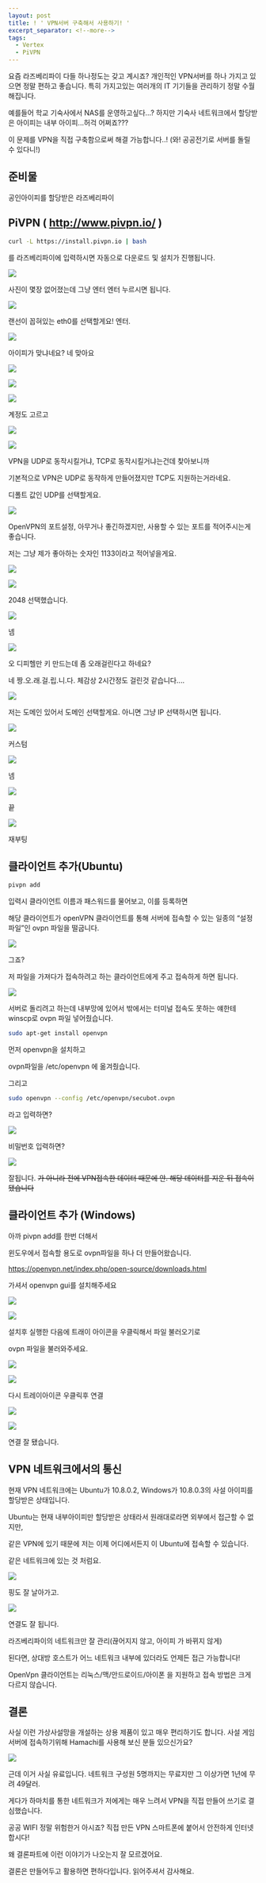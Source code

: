 ```yaml
---
layout: post
title: ! ' VPN서버 구축해서 사용하기! '
excerpt_separator: <!--more-->
tags:
  - Vertex
  - PiVPN
---
```


요즘 라즈베리파이 다들 하나정도는 갖고 계시죠? 개인적인 VPN서버를 하나 가지고 있으면 정말 편하고 좋습니다. 특히 가지고있는 여러개의 IT 기기들을 관리하기 정말 수월해집니다. 

<!--more-->

예를들어 학교 기숙사에서 NAS를 운영하고싶다...? 하지만 기숙사 네트워크에서 할당받은 아이피는 내부 아이피...허걱 어쩌죠???

이 문제를 VPN을 직접 구축함으로써 해결 가능합니다..! (와! 공공전기로 서버를 돌릴 수 있다니!)

## 준비물

공인아이피를 할당받은 라즈베리파이

## PiVPN ( http://www.pivpn.io/ )

```bash
curl -L https://install.pivpn.io | bash
```

를 라즈베리파이에 입력하시면 자동으로 다운로드 및 설치가 진행됩니다.



![](https://lh3.googleusercontent.com/-DRdJuj7sRXg/W7DqdBcSRJI/AAAAAAAAC0Y/lcIArXlOlGgvrjdo6qB3DHXGNs-y7qSkACHMYCw/s0/2018-10-01_00-23-32.png)

사진이 몇장 없어졌는데 그냥 엔터 엔터 누르시면 됩니다.



![](https://lh3.googleusercontent.com/-VDtetK1Bm0A/W7DqmVbpF9I/AAAAAAAAC0c/7tg28HWSJj4HiUcEWmTAyGTCjND0e9jewCHMYCw/s0/2018-10-01_00-24-09.png)

랜선이 꼽혀있는 eth0를 선택할게요! 엔터.



![](https://lh3.googleusercontent.com/-irZWq1gsjeM/W7Dq2BTo66I/AAAAAAAAC0k/winaV7rw-SIcXXiCbxWZ1gaFVNRzXH8ZgCHMYCw/s0/ubuntu_2018-10-01_00-24-51.png)

아이피가 맞냐네요? 네 맞아요



![](https://lh3.googleusercontent.com/-bJz0_6ZiKyo/W7Dq81bqQTI/AAAAAAAAC0s/NZxBUOop5iQy2dC4YoeTFRf3YNjRRlARwCHMYCw/s0/2018-10-01_00-25-39.png)



![](https://lh3.googleusercontent.com/-OZiYUhRx2eI/W7DrEprHulI/AAAAAAAAC0w/epaRkaD8KlgzKHoxWkrVIeQQHN3ChKq5ACHMYCw/s0/ubuntu_2018-10-01_00-26-10.png)

![](https://lh3.googleusercontent.com/-EqPITDQzbCU/W7DrHnh1_LI/AAAAAAAAC04/0flih4z_XxUmuQngB6OgMI2lzHLdOtIxgCHMYCw/s0/ubuntu_2018-10-01_00-26-22.png)

계정도 고르고

![](https://lh3.googleusercontent.com/-LCzHUevlaMo/W7DrVti3E-I/AAAAAAAAC1E/gtzInJXPsNMi6p5C1sLNJrOhFozXofGewCHMYCw/s0/ubuntu_2018-10-01_00-27-19.png)

![](https://lh3.googleusercontent.com/-NxrpCoV3lwg/W7Drbb7bYrI/AAAAAAAAC1M/mx_dAGbwyM8AkxetiPYan159xD0L11TAQCHMYCw/s0/ubuntu_2018-10-01_00-27-41.png)

VPN을 UDP로 동작시킬거냐, TCP로 동작시킬거냐는건데 찾아보니까

기본적으로 VPN은 UDP로 동작하게 만들어졌지만 TCP도 지원하는거라네요.

디폴트 값인 UDP를 선택할게요.



![](https://lh3.googleusercontent.com/-smC__yyamp0/W7DrzHHLeOI/AAAAAAAAC1c/-c9HqucvK5ofC0BFyKIjztcv0yknCAoiwCHMYCw/s0/ubuntu_2018-10-01_00-29-16.png)

OpenVPN의 포트설정, 아무거나 좋긴하겠지만, 사용할 수 있는 포트를 적어주시는게 좋습니다.

저는 그냥 제가 좋아하는 숫자인 1133이라고 적어넣을게요.



![](https://lh3.googleusercontent.com/-fIM3o7uCr3M/W7DsMhAWUfI/AAAAAAAAC1o/ABikXeHpomE5oTOv39NlAyb8Y2_cPzqVwCHMYCw/s0/ubuntu_2018-10-01_00-30-58.png)

![](https://lh3.googleusercontent.com/-akuMracFSao/W7DsQEbYHoI/AAAAAAAAC1s/jONfHqStiKYBDahoO8_NixAzcM0QcbSyACHMYCw/s0/ubuntu_2018-10-01_00-31-12.png)

2048 선택했습니다.



![](https://lh3.googleusercontent.com/-3eXACEGa4N8/W7Dsk7U3AqI/AAAAAAAAC18/_iz-JgL_ZCUMm7YXcvDKGzwaIeDm18SJgCHMYCw/s0/ubuntu_2018-10-01_00-32-35.png)

넴



![](https://lh3.googleusercontent.com/-lwrk1mDGnL8/W7Dsqi6z8-I/AAAAAAAAC2A/cxqUmgHyA-k21idZdYikCvn8MD58lrVwQCHMYCw/s0/ubuntu_2018-10-01_00-32-58.png)

오 디피헬만 키 만드는데 좀 오래걸린다고 하네요?

네 짱.오.래.걸.립.니.다. 체감상 2시간정도 걸린것 같습니다....



![](https://lh3.googleusercontent.com/-w9yixTLK01c/W7Du6sut2mI/AAAAAAAAC2U/wMhWZClfAqgv8_lq6dF7tFKbKNoQWifVACHMYCw/s0/2018-10-01_00-42-35.png)

저는 도메인 있어서 도메인 선택할게요. 아니면 그냥 IP 선택하시면 됩니다.



![](https://lh3.googleusercontent.com/-jqp3zcEJdjg/W7DvPFGUhLI/AAAAAAAAC2k/iqI99cvuuashRTQ9xHhIyuFM4sx0aui5QCHMYCw/s0/ubuntu_2018-10-01_00-43-56.png)

커스텀



![](https://lh3.googleusercontent.com/-7YCE0pVt2Lw/W7DvZg-g2-I/AAAAAAAAC2o/LyzZs17ogmgnfcZ6cGOOgpVrq5scmvJmQCHMYCw/s0/ubuntu_2018-10-01_00-44-38.png)

넴



![](https://lh3.googleusercontent.com/-prNHjCeIoLA/W7Dvf-CG1hI/AAAAAAAAC20/3qkzr1LOTVQKMpA_P5AUqCWZPUdMzbSVACHMYCw/s0/ubuntu_2018-10-01_00-45-03.png)

끝



![](https://lh3.googleusercontent.com/-iWn_fj7gp6A/W7DvuMbpPSI/AAAAAAAAC28/xKSSSYZ6SxgEnldMV7v_nEJsP8ZamDJMwCHMYCw/s0/ubuntu_2018-10-01_00-46-00.png)

재부팅





## 클라이언트 추가(Ubuntu)

```bash
pivpn add
```

입력시 클라이언트 이름과 패스워드를 물어보고, 이를 등록하면

해당 클라이언트가 openVPN 클라이언트를 통해 서버에 접속할 수 있는 일종의 “설정파일”인 ovpn 파일을 떨굽니다.

![](https://lh3.googleusercontent.com/-cYIMqC0Q1b8/W7DzAv_jghI/AAAAAAAAC3U/FOHURiDWDCMjf3eU-i3hPv7tw5GkYwUPACHMYCw/s0/ubuntu_2018-10-01_01-00-02.png)

그죠?



저 파일을 가져다가 접속하려고 하는 클라이언트에게 주고 접속하게 하면 됩니다.

![](https://lh3.googleusercontent.com/-toWbc1FSMA4/W7D0f7i9tMI/AAAAAAAAC3k/9b09vLZsn4k4hsPQMI97eFGjuB6lkvfWwCHMYCw/s0/ubuntu_2018-10-01_01-06-23.png)

서버로 돌리려고 하는데 내부망에 있어서 밖에서는 터미널 접속도 못하는 얘한테 winscp로 ovpn 파일 넣어줬습니다.

```bash
sudo apt-get install openvpn
```

먼저 openvpn을 설치하고

ovpn파일을 /etc/openvpn 에 옮겨줬습니다.

그리고

```bash
sudo openvpn --config /etc/openvpn/secubot.ovpn
```

라고 입력하면?



![](https://lh3.googleusercontent.com/-hcavZf1_btA/W7D1iyumYjI/AAAAAAAAC30/PMjG27zf6lkpNkbUf83RT6NlBwGr96A4gCHMYCw/s0/ubuntu_2018-10-01_01-10-50.png)

비밀번호 입력하면?



![](https://lh3.googleusercontent.com/-0Xf4-55yTYc/W7D2-Ml1ttI/AAAAAAAAC4M/d2KuFEVfAF0Og1Dk1NE3zoNF1_7HHu-ogCHMYCw/s0/2018-10-01_01-16-56.png)

잘됩니다. ~~가 아니라 전에 VPN접속한 데이터 때문에 안. 해당 데이터를 지운 뒤 접속이 됐습니다~~



## 클라이언트 추가 (Windows)

아까 pivpn add를 한번 더해서 

윈도우에서 접속할 용도로 ovpn파일을 하나 더 만들어왔습니다.



https://openvpn.net/index.php/open-source/downloads.html

가셔서 openvpn gui를 설치해주세요

![](https://lh3.googleusercontent.com/-3yFTy0uAiCo/W7D3ckeF7iI/AAAAAAAAC4Y/titoHzvOtf8YK7sCFf6g1gMF_3XOHNKqQCHMYCw/s0/2018-10-01_01-18-58.png)





![](https://lh3.googleusercontent.com/-uxQbw35Evak/W7D35hcdeqI/AAAAAAAAC4k/K7xQ-mwF-Xo7lWGdez9uh3NNAQUwBeGHgCHMYCw/s0/2018-10-01_01-20-54.png)

설치후 실행한 다음에 트래이 아이콘을 우클릭해서 파일 불러오기로

ovpn 파일을 불러와주세요.

![](https://lh3.googleusercontent.com/-DkiFr22PMa8/W7D4PTGkM-I/AAAAAAAAC4s/tj8zqckqKWsX4l-Islno3QLQH48B7ZJhwCHMYCw/s0/2018-10-01_01-22-22.png)





![](https://lh3.googleusercontent.com/-sZAp1G5aotY/W7D4ZEAg5LI/AAAAAAAAC4w/IfZSfuExiJoZehdqKCuiypjf5lrJOrvNgCHMYCw/s0/2018-10-01_01-23-00.png)

다시 트레이아이콘 우클릭후 연결



![](https://lh3.googleusercontent.com/-MpRbqw_MnRM/W7D4rTr30RI/AAAAAAAAC48/nZrhtbiFAqgL7svo57tDvmD0mJI-qj_1ACHMYCw/s0/2018-10-01_01-24-12.png)



![](https://lh3.googleusercontent.com/-qdFuM7bhmZk/W7D41Eg-NlI/AAAAAAAAC5E/SxD886QB9HEbHCjgjPe3yEBwd95-z0nBACHMYCw/s0/2018-10-01_01-24-52.png)

연결 잘 됐습니다.



## VPN 네트워크에서의 통신

현재 VPN 네트워크에는 Ubuntu가 10.8.0.2, Windows가 10.8.0.3의 사설 아이피를 할당받은 상태입니다.

Ubuntu는 현재 내부아이피만 할당받은 상태라서 원래대로라면 외부에서 접근할 수 없지만,

같은 VPN에 있기 때문에 저는 이제 어디에서든지 이 Ubuntu에 접속할 수 있습니다.

같은 네트워크에 있는 것 처럼요.



![](https://lh3.googleusercontent.com/-qTbca3GtMD0/W7D8kkuUGQI/AAAAAAAAC5U/ENmeNeDlbvIgXrSRbNIeOwrhwSlty9FwACHMYCw/s0/2018-10-01_01-40-49.png)

핑도 잘 날아가고.



![](https://lh3.googleusercontent.com/-Y6ApXxJ4X68/W7D8vD7LPqI/AAAAAAAAC5Y/nkidgImms_E-5-xu02rVPiAL39fsikEuwCHMYCw/s0/2018-10-01_01-41-32.png)

연결도 잘 됩니다.

 

라즈베리파이의 네트워크만 잘 관리(끊어지지 않고, 아이피 가 바뀌지 않게)

된다면, 상대방 호스트가 어느 네트워크 내부에 있더라도 언제든 접근 가능합니다!



OpenVpn 클라이언트는 리눅스/맥/안드로이드/아이폰 을 지원하고 접속 방법은 크게 다르지 않습니다.



## 결론

사실 이런 가상사설망을 개설하는 상용 제품이 있고 매우 편리하기도 합니다. 사설 게임서버에 접속하기위해 Hamachi를 사용해 보신 분들 있으신가요?

![](https://lh3.googleusercontent.com/-GyFzXCzl5Co/W7D_j6XbauI/AAAAAAAAC5o/a-19JSaICzcU29615-1ZhtWm8yu2TdfpACHMYCw/s0/2018-10-01_01-53-34.png)



근데 이거 사실 유료입니다. 네트워크 구성원 5명까지는 무료지만 그 이상가면 1년에 무려 49달러.

게다가 하마치를 통한 네트워크가 저에게는 매우 느려서 VPN을 직접 만들어 쓰기로 결심했습니다.



공공 WIFI 정말 위험한거 아시죠? 직접 만든 VPN 스마트폰에 붙어서 안전하게 인터넷 합시다!

왜 결론파트에 이런 이야기가 나오는지 잘 모르겠어요.

결론은 만들어두고 활용하면 편하다입니다. 읽어주셔서 감사해요.

